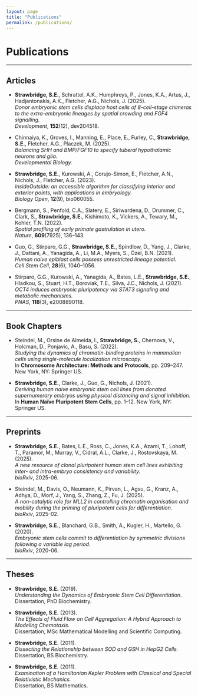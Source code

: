 ```yaml
---
layout: page
title: "Publications"
permalink: /publications/
---
```


# Publications

---

## Articles

- **Strawbridge, S.E.**, Schrattel, A.K., Humphreys, P., Jones, K.A., Artus, J., Hadjantonakis, A.K., Fletcher, A.G., Nichols, J. (2025).  
  *Donor embryonic stem cells displace host cells of 8-cell-stage chimeras to the extra-embryonic lineages by spatial crowding and FGF4 signalling.*  
  *Development*, **152**(12), dev204518.

- Chinnaiya, K., Groves, I., Manning, E., Place, E., Furley, C., **Strawbridge, S.E.**, Fletcher, A.G., Placzek, M. (2025).  
  *Balancing SHH and BMP/FGF10 to specify tuberal hypothalamic neurons and glia.*  
  *Developmental Biology.*

- **Strawbridge, S.E.**, Kurowski, A., Corujo-Simon, E., Fletcher, A.N., Nichols, J., Fletcher, A.G. (2023).  
  *insideOutside: an accessible algorithm for classifying interior and exterior points, with applications in embryology.*  
  *Biology Open*, **12**(9), bio060055.

- Bergmann, S., Penfold, C.A., Slatery, E., Siriwardena, D., Drummer, C., Clark, S., **Strawbridge, S.E.**, Kishimoto, K., Vickers, A., Tewary, M., Kohler, T.N. (2022).  
  *Spatial profiling of early primate gastrulation in utero.*  
  *Nature*, **609**(7925), 136–143.

- Guo, G., Stirparo, G.G., **Strawbridge, S.E.**, Spindlow, D., Yang, J., Clarke, J., Dattani, A., Yanagida, A., Li, M.A., Myers, S., Özel, B.N. (2021).  
  *Human naive epiblast cells possess unrestricted lineage potential.*  
  *Cell Stem Cell*, **28**(6), 1040–1056.

- Stirparo, G.G., Kurowski, A., Yanagida, A., Bates, L.E., **Strawbridge, S.E.**, Hladkou, S., Stuart, H.T., Boroviak, T.E., Silva, J.C., Nichols, J. (2021).  
  *OCT4 induces embryonic pluripotency via STAT3 signaling and metabolic mechanisms.*  
  *PNAS*, **118**(3), e2008890118.

---

## Book Chapters

- Steindel, M., Orsine de Almeida, I., **Strawbridge, S.**, Chernova, V., Holcman, D., Ponjavic, A., Basu, S. (2022).  
  *Studying the dynamics of chromatin-binding proteins in mammalian cells using single-molecule localization microscopy.*  
  In **Chromosome Architecture: Methods and Protocols**, pp. 209–247. New York, NY: Springer US.

- **Strawbridge, S.E.**, Clarke, J., Guo, G., Nichols, J. (2021).  
  *Deriving human naive embryonic stem cell lines from donated supernumerary embryos using physical distancing and signal inhibition.*  
  In **Human Naïve Pluripotent Stem Cells**, pp. 1–12. New York, NY: Springer US.

---

## Preprints

- **Strawbridge, S.E.**, Bates, L.E., Ross, C., Jones, K.A., Azami, T., Lohoff, T., Paramor, M., Murray, V., Cidral, A.L., Clarke, J., Rostovskaya, M. (2025).  
  *A new resource of clonal pluripotent human stem cell lines exhibiting inter- and intra-embryo consistency and variability.*  
  *bioRxiv*, 2025-06.

- Steindel, M., Davis, O., Neumann, K., Pirvan, L., Agsu, G., Kranz, A., Adhya, D., Morf, J., Yang, S., Zhang, Z., Fu, J. (2025).  
  *A non-catalytic role for MLL2 in controlling chromatin organisation and mobility during the priming of pluripotent cells for differentiation.*  
  *bioRxiv*, 2025-02.

- **Strawbridge, S.E.**, Blanchard, G.B., Smith, A., Kugler, H., Martello, G. (2020).  
  *Embryonic stem cells commit to differentiation by symmetric divisions following a variable lag period.*  
  *bioRxiv*, 2020-06.

---

## Theses

- **Strawbridge, S.E.** (2019).  
  *Understanding the Dynamics of Embryonic Stem Cell Differentiation.*  
  Dissertation, PhD Biochemistry.

- **Strawbridge, S.E.** (2013).  
  *The Effects of Fluid Flow on Cell Aggregation: A Hybrid Approach to Modeling Chemotaxis.*  
  Dissertation, MSc Mathematical Modelling and Scientific Computing.

- **Strawbridge, S.E.** (2011).  
  *Dissecting the Relationship between SOD and GSH in HepG2 Cells.*  
  Dissertation, BS Biochemistry.

- **Strawbridge, S.E.** (2011).  
  *Examination of a Hamiltonian Kepler Problem with Classical and Special Relativistic Mechanics.*  
  Dissertation, BS Mathematics.
